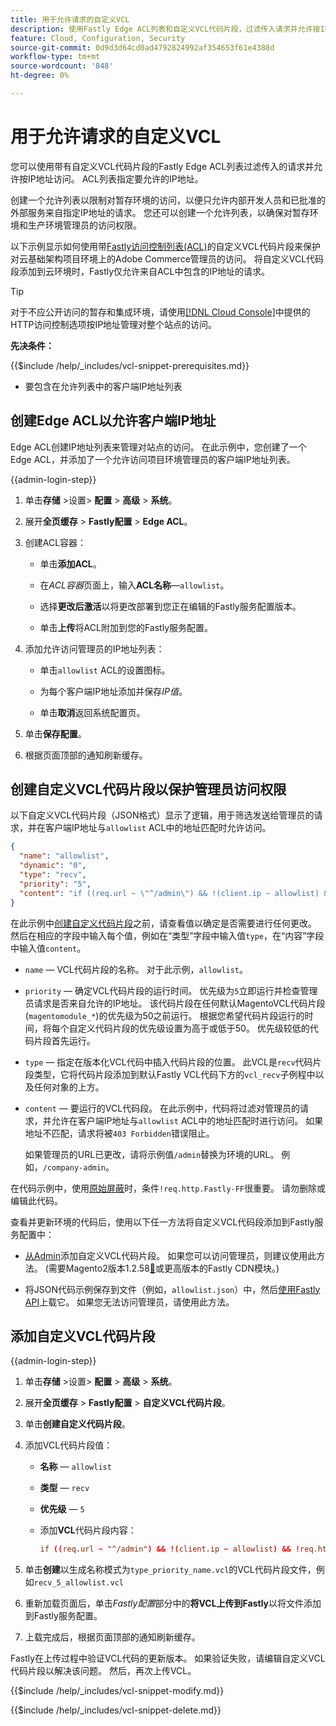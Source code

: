 ```yaml
---
title: 用于允许请求的自定义VCL
description: 使用Fastly Edge ACL列表和自定义VCL代码片段，过滤传入请求并允许按IP地址访问Adobe Commerce站点。
feature: Cloud, Configuration, Security
source-git-commit: 0d9d3d64cd0ad4792824992af354653f61e4388d
workflow-type: tm+mt
source-wordcount: '848'
ht-degree: 0%

---
```


# 用于允许请求的自定义VCL

您可以使用带有自定义VCL代码片段的Fastly Edge ACL列表过滤传入的请求并允许按IP地址访问。 ACL列表指定要允许的IP地址。

创建一个允许列表以限制对暂存环境的访问，以便只允许内部开发人员和已批准的外部服务来自指定IP地址的请求。 您还可以创建一个允许列表，以确保对暂存环境和生产环境管理员的访问权限。

以下示例显示如何使用带[Fastly访问控制列表(ACL)](https://docs.fastly.com/guides/access-control-lists/about-acls)的自定义VCL代码片段来保护对云基础架构项目环境上的Adobe Commerce管理员的访问。 将自定义VCL代码段添加到云环境时，Fastly仅允许来自ACL中包含的IP地址的请求。

>[!TIP]
>
>对于不应公开访问的暂存和集成环境，请使用[[!DNL Cloud Console]](../project/overview.md#access-the-project-web-interface)中提供的HTTP访问控制选项按IP地址管理对整个站点的访问。

**先决条件：**


{{$include /help/_includes/vcl-snippet-prerequisites.md}}

- 要包含在允许列表中的客户端IP地址列表

## 创建Edge ACL以允许客户端IP地址

Edge ACL创建IP地址列表来管理对站点的访问。 在此示例中，您创建了一个Edge ACL，并添加了一个允许访问项目环境管理员的客户端IP地址列表。

{{admin-login-step}}

1. 单击&#x200B;**存储** >设置> **配置** > **高级** > **系统**。

1. 展开&#x200B;**全页缓存** > **Fastly配置** > **Edge ACL**。

1. 创建ACL容器：

   - 单击&#x200B;**添加ACL**。

   - 在&#x200B;*ACL容器*&#x200B;页面上，输入&#x200B;**ACL名称**—`allowlist`。

   - 选择&#x200B;**更改后激活**&#x200B;以将更改部署到您正在编辑的Fastly服务配置版本。

   - 单击&#x200B;**上传**&#x200B;将ACL附加到您的Fastly服务配置。

1. 添加允许访问管理员的IP地址列表：

   - 单击`allowlist` ACL的设置图标。

   - 为每个客户端IP地址添加并保存&#x200B;*IP值*。

   - 单击&#x200B;**取消**&#x200B;返回系统配置页。

1. 单击&#x200B;**保存配置**。

1. 根据页面顶部的通知刷新缓存。

## 创建自定义VCL代码片段以保护管理员访问权限

以下自定义VCL代码片段（JSON格式）显示了逻辑，用于筛选发送给管理员的请求，并在客户端IP地址与`allowlist` ACL中的地址匹配时允许访问。

```json
{
  "name": "allowlist",
  "dynamic": "0",
  "type": "recv",
  "priority": "5",
  "content": "if ((req.url ~ \"^/admin\") && !(client.ip ~ allowlist) && !req.http.Fastly-FF) { error 403 \"Forbidden\"; }"
}
```

在此示例中[创建自定义代码片段](https://experienceleague.adobe.com/docs/commerce-on-cloud/user-guide/cdn/custom-vcl-snippets/fastly-vcl-allowlist.html?lang=zh-Hans#add-the-custom-vcl-snippet)之前，请查看值以确定是否需要进行任何更改。 然后在相应的字段中输入每个值，例如在“类型”字段中输入值`type`，在“内容”字段中输入值`content`。

- `name` — VCL代码片段的名称。 对于此示例，`allowlist`。

- `priority` — 确定VCL代码片段的运行时间。 优先级为`5`立即运行并检查管理员请求是否来自允许的IP地址。 该代码片段在任何默认MagentoVCL代码片段(`magentomodule_*`)的优先级为50之前运行。 根据您希望代码片段运行的时间，将每个自定义代码片段的优先级设置为高于或低于50。 优先级较低的代码片段首先运行。

- `type` — 指定在版本化VCL代码中插入代码片段的位置。 此VCL是`recv`代码片段类型，它将代码片段添加到默认Fastly VCL代码下方的`vcl_recv`子例程中以及任何对象的上方。

- `content` — 要运行的VCL代码段。 在此示例中，代码将过滤对管理员的请求，并允许在客户端IP地址与`allowlist` ACL中的地址匹配时进行访问。 如果地址不匹配，请求将被`403 Forbidden`错误阻止。

  如果管理员的URL已更改，请将示例值`/admin`替换为环境的URL。 例如，`/company-admin`。

在代码示例中，使用[原始屏蔽](fastly-custom-cache-configuration.md#configure-back-ends-and-origin-shielding)时，条件`!req.http.Fastly-FF`很重要。 请勿删除或编辑此代码。

查看并更新环境的代码后，使用以下任一方法将自定义VCL代码段添加到Fastly服务配置中：

- [从Admin](#add-the-custom-vcl-snippet)添加自定义VCL代码片段。 如果您可以访问管理员，则建议使用此方法。 (需要Magento2版本1.2.58[&#128279;](fastly-configuration.md#upgrade)或更高版本的Fastly CDN模块。)

- 将JSON代码示例保存到文件（例如，`allowlist.json`）中，然后[使用Fastly API](fastly-vcl-custom-snippets.md#manage-custom-vcl-snippets-using-the-api)上载它。 如果您无法访问管理员，请使用此方法。

## 添加自定义VCL代码片段

{{admin-login-step}}

1. 单击&#x200B;**存储** >设置> **配置** > **高级** > **系统**。

1. 展开&#x200B;**全页缓存** > **Fastly配置** > **自定义VCL代码片段**。

1. 单击&#x200B;**创建自定义代码片段**。

1. 添加VCL代码片段值：

   - **名称** — `allowlist`

   - **类型** — `recv`

   - **优先级** — `5`

   - 添加&#x200B;**VCL**&#x200B;代码片段内容：

     ```conf
     if ((req.url ~ "^/admin") && !(client.ip ~ allowlist) && !req.http.Fastly-FF) { error 403 "Forbidden";}
     ```

1. 单击&#x200B;**创建**&#x200B;以生成名称模式为`type_priority_name.vcl`的VCL代码片段文件，例如`recv_5_allowlist.vcl`

1. 重新加载页面后，单击&#x200B;*Fastly配置*&#x200B;部分中的&#x200B;**将VCL上传到Fastly**&#x200B;以将文件添加到Fastly服务配置。

1. 上载完成后，根据页面顶部的通知刷新缓存。

Fastly在上传过程中验证VCL代码的更新版本。 如果验证失败，请编辑自定义VCL代码片段以解决该问题。 然后，再次上传VCL。

{{$include /help/_includes/vcl-snippet-modify.md}}

{{$include /help/_includes/vcl-snippet-delete.md}}
